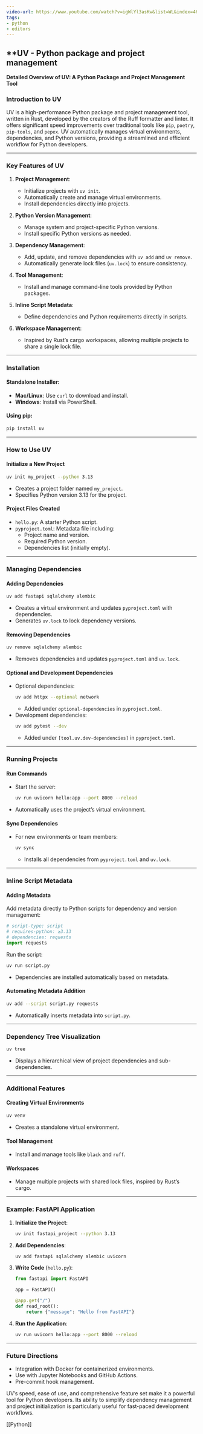 ```yaml
---
video-url: https://www.youtube.com/watch?v=igWlYl3asKw&list=WL&index=46
tags:
- python
- editors
---
```


## **UV - Python package and project management

**Detailed Overview of UV: A Python Package and Project Management Tool**

### Introduction to UV

UV is a high-performance Python package and project management tool, written in Rust, developed by the creators of the Ruff formatter and linter. It offers significant speed improvements over traditional tools like `pip`, `poetry`, `pip-tools`, and `pepex`. UV automatically manages virtual environments, dependencies, and Python versions, providing a streamlined and efficient workflow for Python developers.

---

### Key Features of UV

1. **Project Management**:
   - Initialize projects with `uv init`.
   - Automatically create and manage virtual environments.
   - Install dependencies directly into projects.

2. **Python Version Management**:
   - Manage system and project-specific Python versions.
   - Install specific Python versions as needed.

3. **Dependency Management**:
   - Add, update, and remove dependencies with `uv add` and `uv remove`.
   - Automatically generate lock files (`uv.lock`) to ensure consistency.

4. **Tool Management**:
   - Install and manage command-line tools provided by Python packages.

5. **Inline Script Metadata**:
   - Define dependencies and Python requirements directly in scripts.

6. **Workspace Management**:
   - Inspired by Rust’s cargo workspaces, allowing multiple projects to share a single lock file.

---

### Installation

#### **Standalone Installer**:

- **Mac/Linux**: Use `curl` to download and install.
- **Windows**: Install via PowerShell.

#### **Using pip**:

```bash
pip install uv
```

---

### How to Use UV

#### **Initialize a New Project**

```bash
uv init my_project --python 3.13
```
- Creates a project folder named `my_project`.
- Specifies Python version 3.13 for the project.

#### **Project Files Created**

- `hello.py`: A starter Python script.
- `pyproject.toml`: Metadata file including:
  - Project name and version.
  - Required Python version.
  - Dependencies list (initially empty).

---

### Managing Dependencies

#### **Adding Dependencies**

```bash
uv add fastapi sqlalchemy alembic
```
- Creates a virtual environment and updates `pyproject.toml` with dependencies.
- Generates `uv.lock` to lock dependency versions.

#### **Removing Dependencies**

```bash
uv remove sqlalchemy alembic
```
- Removes dependencies and updates `pyproject.toml` and `uv.lock`.

#### **Optional and Development Dependencies**

- Optional dependencies:
  ```bash
  uv add httpx --optional network
  ```
  - Added under `optional-dependencies` in `pyproject.toml`.
- Development dependencies:
  ```bash
  uv add pytest --dev
  ```
  - Added under `[tool.uv.dev-dependencies]` in `pyproject.toml`.

---

### Running Projects

#### **Run Commands**

- Start the server:
  ```bash
  uv run uvicorn hello:app --port 8000 --reload
  ```
- Automatically uses the project’s virtual environment.

#### **Sync Dependencies**

- For new environments or team members:
  ```bash
  uv sync
  ```
  - Installs all dependencies from `pyproject.toml` and `uv.lock`.

---

### Inline Script Metadata

#### **Adding Metadata**

Add metadata directly to Python scripts for dependency and version management:

```python
# script-type: script
# requires-python: ≥3.13
# dependencies: requests
import requests
```

Run the script:

```bash
uv run script.py
```
- Dependencies are installed automatically based on metadata.

#### **Automating Metadata Addition**

```bash
uv add --script script.py requests
```
- Automatically inserts metadata into `script.py`.

---

### Dependency Tree Visualization

```bash
uv tree
```
- Displays a hierarchical view of project dependencies and sub-dependencies.

---

### Additional Features

#### **Creating Virtual Environments**

```bash
uv venv
```
- Creates a standalone virtual environment.

#### **Tool Management**

- Install and manage tools like `black` and `ruff`.

#### **Workspaces**

- Manage multiple projects with shared lock files, inspired by Rust’s cargo.

---

### Example: FastAPI Application

1. **Initialize the Project**:
   ```bash
   uv init fastapi_project --python 3.13
   ```
2. **Add Dependencies**:
   ```bash
   uv add fastapi sqlalchemy alembic uvicorn
   ```
3. **Write Code** (`hello.py`):
   ```python
   from fastapi import FastAPI

   app = FastAPI()

   @app.get("/")
   def read_root():
       return {"message": "Hello from FastAPI"}
   ```
4. **Run the Application**:
   ```bash
   uv run uvicorn hello:app --port 8000 --reload
   ```

---

### Future Directions

- Integration with Docker for containerized environments.
- Use with Jupyter Notebooks and GitHub Actions.
- Pre-commit hook management.

UV’s speed, ease of use, and comprehensive feature set make it a powerful tool for Python developers. Its ability to simplify dependency management and project initialization is particularly useful for fast-paced development workflows.

[[Python]]